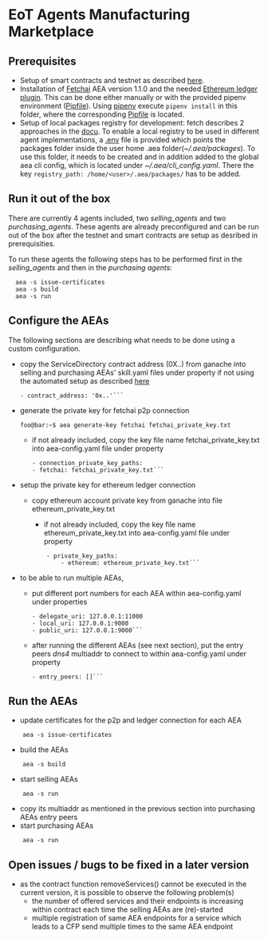 # EoT Agents Manufacturing Marketplace

## Prerequisites

- Setup of smart contracts and testnet as described [here](../service-directory/Readme.md).
- Installation of [Fetchai](https://fetch.ai/) AEA version 1.1.0 and the needed [Ethereum ledger plugin](https://pypi.org/project/aea-ledger-ethereum/). This can be done either manually or with the provided pipenv environment ([Pipfile](Pipfile)). Using [pipenv](https://github.com/pypa/pipenv) execute `pipenv install` in this folder, where the corresponding [Pipfile](Pipfile) is located.
- Setup of local packages registry for development: fetch describes 2 approaches in the [docu](https://docs.fetch.ai/aea/development-setup/). To enable a local registry to be used in different agent implementations, a [.env](.env) file is provided which points the packages folder inside the user home .aea folder(*~/.aea/packages*). To use this folder, it needs to be created and in addition added to the global aea cli config, which is located under *~/.aea/cli_config.yaml*. There the key `registry_path: /home/<user>/.aea/packages/` has to be added.

## Run it out of the box

There are currently 4 agents included, two *selling_agents* and two *purchasing_agents*. These agents are already preconfigured and can be run out of the box after the testnet and smart contracts are setup as desribed in prerequisities.

To run these agents the following steps has to be performed first in the *selling_agents* and then in the *purchasing agents*:

````console
  aea -s issue-certificates
  aea -s build
  aea -s run
````

## Configure the AEAs

The following sections are describing what needs to be done using a custom configuration.

- copy the ServiceDirectory contract address (0X..) from ganache into selling and purchasing AEAs' skill.yaml files under property if not using the automated setup as described [here](../service-directory/Readme.md)

    ```console
    - contract_address: '0x..'```

- generate the private key for fetchai p2p connection

    ```console
    foo@bar:~$ aea generate-key fetchai fetchai_private_key.txt
    ```

  - if not already included, copy the key file name fetchai_private_key.txt into aea-config.yaml file under property

    ```console
    - connection_private_key_paths:
    - fetchai: fetchai_private_key.txt```

- setup the private key for ethereum ledger connection
  - copy ethereum account private key from ganache into file ethereum_private_key.txt
    - if not already included, copy the key file name ethereum_private_key.txt into aea-config.yaml file under property

    ```console
        - private_key_paths:
            - ethereum: ethereum_private_key.txt```

- to be able to run multiple AEAs,
  - put different port numbers for each AEA within aea-config.yaml under properties

    ```console
    - delegate_uri: 127.0.0.1:11000
    - local_uri: 127.0.0.1:9000
    - public_uri: 127.0.0.1:9000```

  - after running the different AEAs (see next section), put the entry peers *dns4* multiaddr to connect to within aea-config.yaml under property

    ```console
    - entry_peers: []```

## Run the AEAs

- update certificates for the p2p and ledger connection for each AEA

```console
    aea -s issue-certificates
```

- build the AEAs

```console
    aea -s build
```

- start selling AEAs

```console
    aea -s run
```

- copy its multiaddr as mentioned in the previous section into purchasing AEAs entry peers
- start purchasing AEAs

```console
    aea -s run
```

## Open issues / bugs to be fixed in a later version

- as the contract function removeServices() cannot be executed in the current version, it is possible to observe the following problem(s)
  - the number of offered services and their endpoints is increasing within contract each time the selling AEAs are (re)-started
  - multiple registration of same AEA endpoints for a service which leads to a CFP send multiple times to the same AEA endpoint
